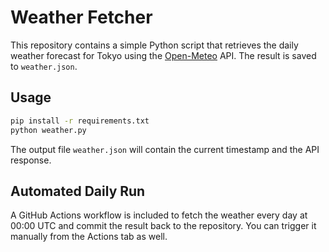# Weather Fetcher

This repository contains a simple Python script that retrieves the daily weather
forecast for Tokyo using the [Open-Meteo](https://open-meteo.com/) API. The
result is saved to `weather.json`.

## Usage

```bash
pip install -r requirements.txt
python weather.py
```

The output file `weather.json` will contain the current timestamp and the API
response.

## Automated Daily Run

A GitHub Actions workflow is included to fetch the weather every day at 00:00
UTC and commit the result back to the repository. You can trigger it manually
from the Actions tab as well.
